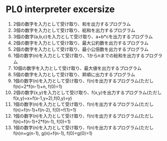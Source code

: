 # PL0 interpreter excersize

1. 2個の数字を入力として受け取り、和を出力するプログラム
2. 3個の数字を入力として受け取り、総和を出力するプログラム
3. 3個の数字(a,b,c)を入力として受け取り、a+b*cを出力するプログラム
4. 2個の数字を入力として受け取り、最大公約数を出力するプログラム
5. 2個の数字を入力として受け取り、最小公倍数を出力するプログラム
6. 1個の数字(n)を入力として受け取り、1からnまでの総和を出力するプログラム
7. 10個の数字を入力として受け取り、最大値を出力するプログラム
8. 5個の数字を入力として受け取り、昇順に出力するプログラム
9. 1個の数字(n)を入力として受け取り、f(n)を出力するプログラム(ただし f(n)=2*f(n-1)+n, f(0)=1)
10. 2個の数字(x,y)を入力として受け取り、f(x,y)を出力するプログラム(ただし f(x,y)=x+f(x-1,y+2),f(0,y)=y)
11. 1個の数字(n)を入力として受け取り、f(n)を出力するプログラム(ただし f(n)=f(n-1)+f(n-2), f(0)=f(1)=1)
12. 1個の数字(n)を入力として受け取り、f(n)を出力するプログラム(ただし f(n)=f(n-1)+2*f(n-1), f(0)=1)
13. 1個の数字(n)を入力として受け取り、f(n)を出力するプログラム(ただし f(n)n+g(n-1), g(n)=f(n-1), f(0)=g(0)=1)
